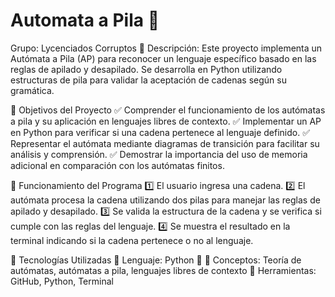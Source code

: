 # Automata a Pila 🚀

Grupo: Lycenciados Corruptos
📌 Descripción:
Este proyecto implementa un Autómata a Pila (AP) para reconocer un lenguaje específico basado en las reglas de apilado y desapilado. Se desarrolla en Python utilizando estructuras de pila para validar la aceptación de cadenas según su gramática.

📌 Objetivos del Proyecto
✅ Comprender el funcionamiento de los autómatas a pila y su aplicación en lenguajes libres de contexto.
✅ Implementar un AP en Python para verificar si una cadena pertenece al lenguaje definido.
✅ Representar el autómata mediante diagramas de transición para facilitar su análisis y comprensión.
✅ Demostrar la importancia del uso de memoria adicional en comparación con los autómatas finitos.

📌 Funcionamiento del Programa
1️⃣ El usuario ingresa una cadena.
2️⃣ El autómata procesa la cadena utilizando dos pilas para manejar las reglas de apilado y desapilado.
3️⃣ Se valida la estructura de la cadena y se verifica si cumple con las reglas del lenguaje.
4️⃣ Se muestra el resultado en la terminal indicando si la cadena pertenece o no al lenguaje.

📌 Tecnologías Utilizadas
🔹 Lenguaje: Python 🐍
🔹 Conceptos: Teoría de autómatas, autómatas a pila, lenguajes libres de contexto
🔹 Herramientas: GitHub, Python, Terminal
